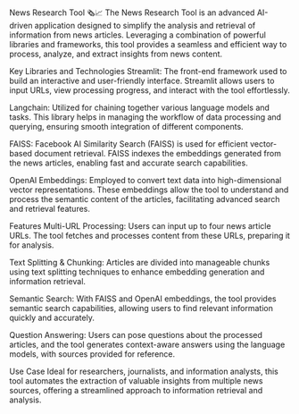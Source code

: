 News Research Tool 🗞️📈
The News Research Tool is an advanced AI-driven application designed to simplify the analysis and retrieval of information from news articles. Leveraging a combination of powerful libraries and frameworks, this tool provides a seamless and efficient way to process, analyze, and extract insights from news content.

Key Libraries and Technologies
Streamlit: The front-end framework used to build an interactive and user-friendly interface. Streamlit allows users to input URLs, view processing progress, and interact with the tool effortlessly.

Langchain: Utilized for chaining together various language models and tasks. This library helps in managing the workflow of data processing and querying, ensuring smooth integration of different components.

FAISS: Facebook AI Similarity Search (FAISS) is used for efficient vector-based document retrieval. FAISS indexes the embeddings generated from the news articles, enabling fast and accurate search capabilities.

OpenAI Embeddings: Employed to convert text data into high-dimensional vector representations. These embeddings allow the tool to understand and process the semantic content of the articles, facilitating advanced search and retrieval features.

Features
Multi-URL Processing: Users can input up to four news article URLs. The tool fetches and processes content from these URLs, preparing it for analysis.

Text Splitting & Chunking: Articles are divided into manageable chunks using text splitting techniques to enhance embedding generation and information retrieval.

Semantic Search: With FAISS and OpenAI embeddings, the tool provides semantic search capabilities, allowing users to find relevant information quickly and accurately.

Question Answering: Users can pose questions about the processed articles, and the tool generates context-aware answers using the language models, with sources provided for reference.

Use Case
Ideal for researchers, journalists, and information analysts, this tool automates the extraction of valuable insights from multiple news sources, offering a streamlined approach to information retrieval and analysis.


